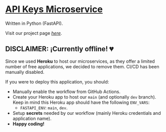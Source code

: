 # [API Keys Microservice](https://seedyfiuba-g8.github.io/)

Written in Python (FastAPI).

Visit our project page [_here_](https://seedyfiuba-g8.github.io/).

## DISCLAIMER: ¡Currently offline! :broken_heart:

Since we used **Heroku** to host our microservices, as they offer a limited number of free applications, we decided to remove them. CI/CD has been manually disabled.

If you were to deploy this application, you should:

-   Manually enable the workflow from GitHub Actions.
-   Create your Heroku app to host our `main` (and optionally `dev` branch). Keep in mind this Heroku app should have the following `ENV_VARS`:
    -   `FASTAPI_ENV`: `main`, `dev`.
-   Setup **secrets** needed by our workflow (mainly Heroku credentials and application name).
-   **Happy coding!**
